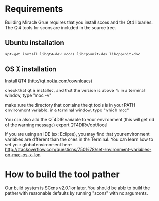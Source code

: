# Requirements

Building Miracle Grue requires that you install scons and the Qt4 libraries. The Qt4 tools for scons are included in the source tree.

## Ubuntu installation

    apt-get install libqt4-dev scons libcppunit-dev libcppunit-doc
		   
## OS X installation

Install QT4 (http://qt.nokia.com/downloads)

check that qt is installed, and that the version is above 4: 
in a terminal window, type "moc -v"

make sure the directory that contains the qt tools is in your PATH environment variable.
in a terminal window, type "which moc"

You can also add the QT4DIR variable to your environment (this will get rid of the warning message)
export QT4DIR=/opt/local

If you are using an IDE (ex: Eclipse), you may find that your environment variables are different than the ones in the Terminal.
You can learn how to set your global environment here: http://stackoverflow.com/questions/7501678/set-environment-variables-on-mac-os-x-lion



# How to build the tool pather

Our build system is SCons v2.0.1 or later. You should be able to build the pather with reasonable defaults by running "scons" with no arguments.
